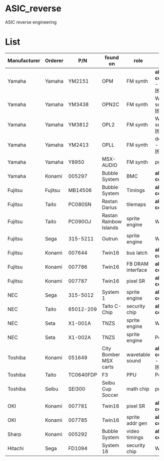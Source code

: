 # ASIC_reverse
ASIC reverse engineering


# List
|Manufacturer|Orderer|P/N|found on|role|status|
|------------|-------|---|--------|----|------|
|Yamaha|Yamaha|YM2151|OPM|FM synth|**all complete** - see [IKAOPM]( https://github.com/ika-musume/IKAOPM )|
|Yamaha|Yamaha|YM3438|OPN2C|FM synth|WIP - see [IKAOPN]( https://github.com/ika-musume/IKAOPN )|
|Yamaha|Yamaha|YM3812|OPL2|FM synth|WIP - see [IKAOPL]( https://github.com/ika-musume/IKAOPL ) |
|Yamaha|Yamaha|YM2413|OPLL|FM synth|decapped - see [IKAOPL]( https://github.com/ika-musume/IKAOPL ) |
|Yamaha|Yamaha|Y8950|MSX-AUDIO|FM synth|preparing|
|Yamaha|Konami|005297|Bubble System|BMC|**all complete**|
|Fujitsu|Fujitsu|MB14506|Bubble System|Timings|**all complete**|
|Fujitsu|Taito|PC080SN|Rastan<br> Darius|tilemaps|**all complete**|
|Fujitsu|Taito|PC090OJ|Rastan<br> Rainbow Islands|sprite engine|WIP|
|Fujitsu|Sega|315-5211|Outrun|sprite engine|WIP|
|Fujitsu|Konami|007644|Twin16|bus latch|**all complete**|
|Fujitsu|Konami|007786|Twin16|FB DRAM interface|**all complete**|
|Fujitsu|Konami|007787|Twin16|pixel SR|**all complete**|
|NEC|Sega|315-5012|System 1|sprite engine|**all complete**|
|NEC|Taito|65012-209|Taito C-Chip|security chip|**all complete**|
|NEC|Seta|X1-001A|TNZS|sprite engine|WIP|
|NEC|Seta|X1-002A|TNZS|sprite engine|Pending|
|Toshiba|Konami|051649|City Bomber<br> MSX carts|wavetable sound|**all complete** - see [IKASCC]( https://github.com/ika-musume/IKASCC )|
|Toshiba|Taito|TC0640FDP|F3|PPU|Pending|
|Toshiba|Seibu|SEI300|Seibu Cup Soccer|math chip|preparing|
|OKI|Konami|007781|Twin16|pixel SR|**all complete**|
|OKI|Konami|007785|Twin16|sprite addr gen|**all complete**|
|Sharp|Konami|005292|Bubble System|video timings|**all complete**|
|Hitachi|Sega|FD1094|System 16|security chip|WIP|